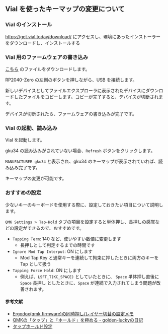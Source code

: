 ## Vial を使ったキーマップの変更について

### Vial のインストール

https://get.vial.today/download/ にアクセスし、環境にあったインストーラーをダウンロードし、インストールする

### Vial 用のファームウェアの書き込み

[こちら](../firmware/vial/gku34_rev01_vial.uf2) のファイルをダウンロードします。

RP2040-Zero の左側のボタンを押しながら、USB を接続します。

新しいデバイスとしてファイルエクスプローラに表示されたデバイスにダウンロードしたファイルをコピーします。コピーが完了すると、デバイスが切断されます。

デバイスが切断されたら、ファームウェアの書き込みが完了です。

### Vial の起動、読み込み

Vial を起動します。

gku34 の読み込みがされていない場合、`Refresh` ボタンをクリックします。

`MANUFACTURER gku34` と表示され、gku34 のキーマップが表示されていれば、読み込み完了です。

キーマップの変更が可能です。


### おすすめの設定

少ないキーのキーボードを使用する際に、設定しておきたい項目について説明します。

`QMK Settings > Tap-Hold` タブの項目を設定すると単体押し、長押しの感覚などの設定ができるので、おすすめです。

* `Tapping Term`: 140 など、使いやすい数値に変更します
  * 長押しとして判定するまでの時間です
* `Ignore Mod Tap Interput`: ON にします
  * Mod Tap Key と通常キーを連続して拘束に押したときに両方のキーを Tap として扱う
* `Tapping Force Hold`: ON にします
  * 例えば、`LSFT_T(KC_SPACE)` としていたときに、 `Space` 単体押し直後に `Space` 長押し としたときに、`Space` が連続で入力されてしまう問題が改善されます。

#### 参考文献

* [Ergodox(qmk firmware)の同時押し/レイヤー切替の設定メモ](https://qiita.com/uodna/items/6d23581d26c1adb23377)
* [QMKの「タップ」と「ホールド」を極める - golden-luckyの日記](https://golden-lucky.hatenablog.com/entry/2021/03/06/182958)
* [タップホールド設定](https://docs.qmk.fm/#/ja/tap_hold?id=%e3%82%bf%e3%83%83%e3%83%97%e3%83%9b%e3%83%bc%e3%83%ab%e3%83%89%e8%a8%ad%e5%ae%9a%e3%82%aa%e3%83%97%e3%82%b7%e3%83%a7%e3%83%b3)